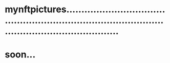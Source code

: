 # mynftpictures............................................................................................................................
# soon...
